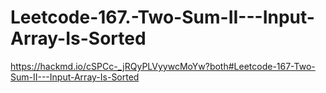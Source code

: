 # Leetcode-167.-Two-Sum-II---Input-Array-Is-Sorted
https://hackmd.io/cSPCc-_jRQyPLVyywcMoYw?both#Leetcode-167-Two-Sum-II---Input-Array-Is-Sorted
